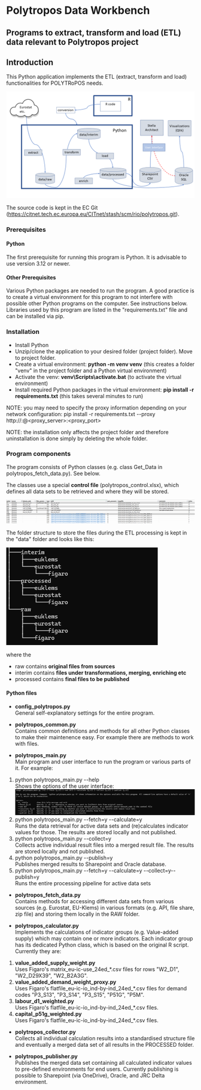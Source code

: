 
# Polytropos Data Workbench
## Programs to extract, transform and load (ETL) data relevant to Polytropos project

## Introduction
This Python application implements the ETL (extract, transform and load) functionalities for POLYTRoPOS needs.

![process](docs/polytropos_data.png)

The source code is kept in the EC Git (https://citnet.tech.ec.europa.eu/CITnet/stash/scm/rio/polytropos.git).

### Prerequisites
#### Python
The first prerequisite for running this program is Python. It is advisable to use version 3.12 or newer.

#### Other Prerequisites
Various Python packages are needed to run the program. A good practice is to create a virtual environment for this program to not interfere with possible other Python programs on the computer. See instructions below. 
Libraries used by this program are listed in the "requirements.txt" file and can be installed via pip.

### Installation
* Install Python
* Unzip/clone the application to your desired folder (project folder). Move to project folder. 
* Create a virtual environment: **python -m venv venv** (this creates a folder "venv" in the project folder and a Python virtual environment)
* Activate the venv: **venv\Scripts\activate.bat** (to activate the virtual environment)
* Install required Python packages in the virtual environment: **pip install -r requirements.txt** (this takes several minutes to run)

NOTE: you may need to specify the proxy information depending on your network configuration: pip install -r requirements.txt --proxy http://<username>:<pw>@<proxy_server>:<proxy_port> 

NOTE: the installation only affects the project folder and therefore uninstallation is done simply by deleting the whole folder.

### Program components
The program consists of Python classes (e.g. class Get_Data in polytropos_fetch_data.py). See below.

The classes use a special **control file** (polytropos_control.xlsx), which defines all data sets to be retrieved and where they will be stored.

![process](docs/control_file.png)

The folder structure to store the files during the ETL processing is kept in the "data" folder and looks like this:

![tree](docs/data_tree.png)

where the
- raw contains **original files from sources**
- interim contains **files under transformations, merging, enriching etc**
- processed contains **final files to be published**

#### Python files
- **config_polytropos.py**  
General self-explanatory settings for the entire program. 

- **polytropos_common.py**  
Contains common definitions and methods for all other Python classes to make their maintenence easy. For example there are methods to work with files.

- **polytropos_main.py**  
Main program and user interface to run the program or various parts of it. For example:  
1. python polytropos_main.py --help  
Shows the options of the user interface:  
![process](docs/ui_options.png)  
2. python polytropos_main.py --fetch=y --calculate=y  
Runs the data retrieval for active data sets and (re)calculates indicator values for those. The results are stored locally and not published.  
3. python polytropos_main.py --collect=y  
Collects active individual result files into a merged result file. The results are stored locally and not published.  
4. python polytropos_main.py --publish=y  
Publishes merged results to Sharepoint and Oracle database.  
5. python polytropos_main.py --fetch=y --calculate=y --collect=y--publish=y  
Runs the entire processing pipeline for active data sets  

- **polytropos_fetch_data.py**  
Contains methods for accessing different data sets from various sources (e.g. Eurostat, EU-Klems) in various formats (e.g. API, file share, zip file) and storing them locally in the RAW folder.  

- **polytropos_calculator.py**  
Implements the calculations of indicator groups (e.g. Value-added supply) which may contain one or more indicators. Each indicator group has its dedicated Python class, which is based on the original R script. Currently they are:
1. **value_added_supply_weight.py**  
Uses Figaro's matrix_eu-ic-use_24ed_*.csv files for rows "W2_D1", "W2_D29X39", "W2_B2A3G".  
2. **value_added_demand_weight_proxy.py**  
Uses Figaro's flatfile_eu-ic-io_ind-by-ind_24ed_*.csv files for demand codes "P3_S13", "P3_S14", "P3_S15", "P51G", "P5M".  
3. **labour_d1_weighted.py**  
Uses Figaro's flatfile_eu-ic-io_ind-by-ind_24ed_*.csv files.  
4. **capital_p51g_weighted.py**  
Uses Figaro's flatfile_eu-ic-io_ind-by-ind_24ed_*.csv files.

- **polytropos_collector.py**  
Collects all individual calculation results into a standardised structure file and eventually a merged data set of all results in the PROCESSED folder.  

- **polytropos_publisher.py**  
Publishes the merged data set containing all calculated indicator values to pre-defined environments for end users. Currently publishing is possible to Sharepoint (via OneDrive), Oracle, and JRC Delta environment.    

